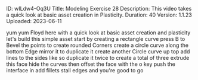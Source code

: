 ID: wILdw4-Oq3U
Title: Modeling Exercise 28
Description: This video takes a quick look at basic asset creation in Plasticity.
Duration: 40
Version: 1.1.23
Uploaded: 2023-06-11

yum yum
Floyd here with a quick look at basic
asset creation and plasticity let's
build this simple asset start by
creating a rectangle curve press B to
Bevel the points to create rounded
Corners create a circle curve along the
bottom Edge mirror it to duplicate it
create another Circle curve up top add
lines to the sides like so
duplicate it twice to create a total of
three
extrude this face hide the curves then
offset the face with the o key
push the interface in add fillets stall
edges and you're good to go

